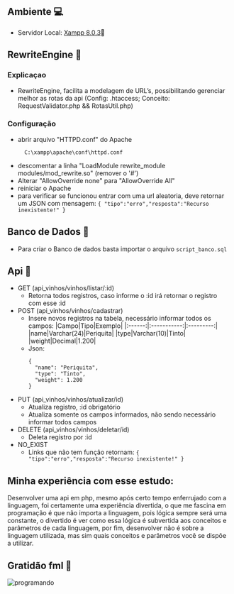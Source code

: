 ## Ambiente 💻
  - Servidor Local: [Xampp 8.0.3](https://www.apachefriends.org/pt_br/download.html)🔗

## RewriteEngine 🔧
     
### Explicaçao
   - RewriteEngine, facilita a modelagem de URL’s, possibilitando gerenciar melhor as rotas da api (Config: .htaccess; Conceito: RequestValidator.php && RotasUtil.php)

### Configuração
   - abrir arquivo "HTTPD.conf" do Apache 
        ```
          C:\xampp\apache\conf\httpd.conf
        ```
   - descomentar a linha "LoadModule rewrite_module modules/mod_rewrite.so" (remover o '#')
   - Alterar "AllowOverride none" para "AllowOverride All"
   - reiniciar o Apache
   - para verificar se funcionou entrar com uma url aleatoria, deve retornar um JSON com mensagem: ``` { "tipo":"erro","resposta":"Recurso inexistente!" } ```

## Banco de Dados 🎲
   - Para criar o Banco de dados basta importar o arquivo 
        ``` script_banco.sql ```

## Api 👾
   - GET (api_vinhos/vinhos/listar/:id)
       - Retorna todos registros, caso informe o :id irá retornar o registro com esse :id
   - POST (api_vinhos/vinhos/cadastrar)
       - Insere novos registros na tabela, necessário informar todos os campos:
            |Campo|Tipo|Exemplo|
            |:------:|:-----------:|:---------:|
            |name|Varchar(24)|Periquita|
            |type|Varchar(10)|Tinto|
            |weight|Decimal|1.200|
       - Json:
          ```
         {
            "name": "Periquita",
            "type": "Tinto",
            "weight": 1.200
          }
          ```
   - PUT (api_vinhos/vinhos/atualizar/id)
        - Atualiza registro, :id obrigatório
        - Atualiza somente os campos informados, não sendo necessário informar todos campos
   - DELETE (api_vinhos/vinhos/deletar/id)
        - Deleta registro por :id
   - NO_EXIST 
        - Links que não tem função retornam: ``` { "tipo":"erro","resposta":"Recurso inexistente!" } ```

## Minha experiência com esse estudo:

Desenvolver uma api em php, mesmo após certo tempo enferrujado com a linguagem, foi certamente uma experiência divertida, o que me fascina em programação é que não importa a linguagem, pois lógica sempre será uma constante, o divertido é ver como essa lógica é subvertida aos conceitos e parâmetros de cada linguagem, por fim, desenvolver não é sobre a linguagem utilizada, mas sim quais conceitos e parâmetros você se dispõe a utilizar.


## Gratidão fml 🙏
![programando](https://i0.wp.com/terminaldeinformacao.com/wp-content/uploads/2020/05/it_crowd.gif?resize=500%2C272&ssl=1)
